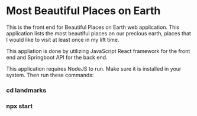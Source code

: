 # Most Beautiful Places on Earth

This is the front end for Beautiful Places on Earth web application. This application lists the most beautiful places on our precious earth, places that I would like to visit at least once in my lift time.

This appliation is done by utilizing JavaScript React framework for the front end and Springboot API for the back end.

This application requires NodeJS to run. Make sure it is installed in your system. Then run these commands:

### cd landmarks

### npx start
